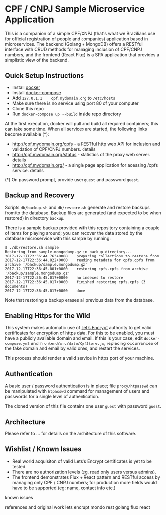 # CPF / CNPJ Sample Microservice Application

This is a companion of a simple CPF/CNPJ (that's what we Brazilians use for official registration of people and companies) application based in microservices. The backend (Golang + MongoDB) offers a RESTful interface with CRUD methods for managing inclusion of CPF/CNPJ numbers, and the frontend (React Flux) is a SPA application that provides a simplistic view of the backend.

## Quick Setup Instructions

* Install [docker](https://www.docker.com/)
* Install [docker-compose](https://docs.docker.com/compose/)
* Add `127.0.1.1	cpf.mydomain.org` to `/etc/hosts`
* Make sure there is no service using port 80 of your computer
* Clone this repo
* Run `docker-compose up --build` inside repo directory

At the first execution, docker will pull and build all required containers; this can take some time.
When all services are started, the following links become available (*):

* http://cpf.mydomain.org/cpfs - a RESTful http web API for inclusion and validation of CPF/CNPJ numbers. details
* http://cpf.mydomain.org/status - statistics of the proxy web server. details
* http://cpf.mydomain.org/ - a single page application for acessing /cpfs service. details

(*) On password prompt, provide user `guest` and password `guest`.

## Backup and Recovery

Scripts `db/backup.sh` and `db/restore.sh` generate and restore backups from/to the database. Backup files are generated (and expected to be when restored) in directory `backup`.

There is a sample backup provided with this repository containing a couple of items for playing around; you can recover the data stored by the database microservice with this sample by running:

```
$ ./db/restore.sh sample
Restoring from sample.mongodump.gz in backup directory...
2017-12-17T22:36:44.763+0000	preparing collections to restore from
2017-12-17T22:36:44.822+0000	reading metadata for cpfs.cpfs from archive '/backup/sample.mongodump.gz'
2017-12-17T22:36:45.001+0000	restoring cpfs.cpfs from archive '/backup/sample.mongodump.gz'
2017-12-17T22:36:45.017+0000	no indexes to restore
2017-12-17T22:36:45.017+0000	finished restoring cpfs.cpfs (3 documents)
2017-12-17T22:36:45.017+0000	done
```
Note that restoring a backup erases all previous data from the database.

## Enabling Https for the Wild

This system makes automatic use of [Let’s Encrypt](https://letsencrypt.org/) authority to get valid certificates for encryption of https data. For this to be enabled, you must have a publicly available domain and email. If this is your case, edit `docker-compose.yml` and `frontend/src/data/CpfStore.js`, replacing occurrences of the fake domain and email by valid ones, and restart the services.

This process should render a valid service in https port of your machine.

## Authentication

A basic user / password authentication is in place; file `proxy/htpasswd` can be manipulated with `htpasswd` command for management of users and passwords for a single level of authentication.

The cloned version of this file contains one user `guest` with password `guest`.

## Architecture

Please refer to ... for details on the architecture of this software.

## Wishlist / Known Issues

* Real world acquisiton of valid Lets's Encrypt certificates is yet to be tested.
* There are no authorization levels (eg. read only users versus admins).
* The frontend demonstrates Flux + React pattern and RESTful access by managing only CPF / CNPJ numbers; for production  more fields would have to be supported (eg: name, contact info etc.)


known issues

references and original work
lets encrupt
mondo rest golang
flux react

